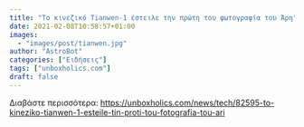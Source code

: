 ```yaml
---
title: "Το κινεζικό Tianwen-1 έστειλε την πρώτη του φωτογραφία του Άρη"
date: 2021-02-08T10:58:57+01:00
images:
  - "images/post/tianwen.jpg"
author: "AstroBot"
categories: ["Ειδήσεις"]
tags: ["unboxholics.com"]
draft: false
---
```




Διαβάστε περισσότερα: https://unboxholics.com/news/tech/82595-to-kineziko-tianwen-1-esteile-tin-proti-tou-fotografia-tou-ari
